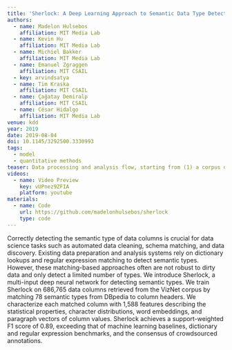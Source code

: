 ```yaml
---
title: 'Sherlock: A Deep Learning Approach to Semantic Data Type Detection'
authors:
  - name: Madelon Hulsebos
    affiliation: MIT Media Lab
  - name: Kevin Hu
    affiliation: MIT Media Lab
  - name: Michiel Bakker
    affiliation: MIT Media Lab
  - name: Emanuel Zgraggen
    affiliation: MIT CSAIL
  - key: arvindsatya
  - name: Tim Kraska
    affiliation: MIT CSAIL
  - name: Çağatay Demiralp
    affiliation: MIT CSAIL
  - name: César Hidalgo
    affiliation: MIT Media Lab
venue: kdd
year: 2019
date: 2019-08-04
doi: 10.1145/3292500.3330993
tags:
  - model
  - quantitative methods
teaser: Data processing and analysis flow, starting from (1) a corpus of real-world datasets, proceeding to (2) feature extraction, (3) mapping extracted features to ground truth semantic types, and (4) model training and prediction.
videos:
  - name: Video Preview
    key: vUPnez9ZFIA
    platform: youtube
materials:
  - name: Code
    url: https://github.com/madelonhulsebos/sherlock
    type: code
---
```

Correctly detecting the semantic type of data columns is crucial for data science tasks such as automated data cleaning, schema matching, and data discovery. Existing data preparation and analysis systems rely on dictionary lookups and regular expression matching to detect semantic types. However, these matching-based approaches often are not robust to dirty data and only detect a limited number of types. We introduce Sherlock, a multi-input deep neural network for detecting semantic types. We train Sherlock on 686,765 data columns retrieved from the VizNet corpus by matching 78 semantic types from DBpedia to column headers. We characterize each matched column with 1,588 features describing the statistical properties, character distributions, word embeddings, and paragraph vectors of column values. Sherlock achieves a support-weighted F1 score of 0.89, exceeding that of machine learning baselines, dictionary and regular expression benchmarks, and the consensus of crowdsourced annotations.
